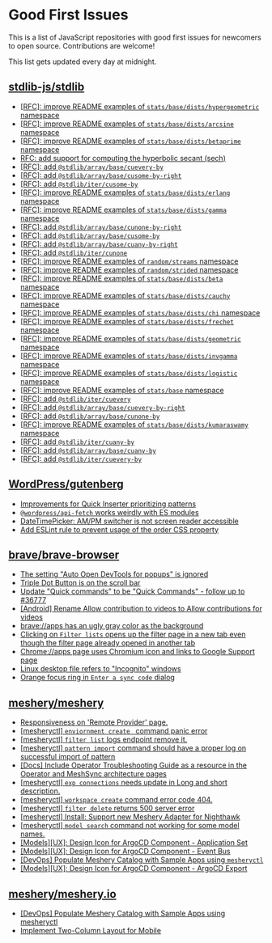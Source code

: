 # Good First Issues

This is a list of JavaScript repositories with good first issues for newcomers to open source. Contributions are welcome!

This list gets updated every day at midnight.

## [stdlib-js/stdlib](https://github.com/stdlib-js/stdlib)

- [[RFC]: improve README examples of `stats/base/dists/hypergeometric` namespace](https://github.com/stdlib-js/stdlib/issues/1630)
- [[RFC]: improve README examples of `stats/base/dists/arcsine` namespace](https://github.com/stdlib-js/stdlib/issues/1612)
- [[RFC]: improve README examples of `stats/base/dists/betaprime` namespace](https://github.com/stdlib-js/stdlib/issues/1615)
- [RFC: add support for computing the hyperbolic secant (sech)](https://github.com/stdlib-js/stdlib/issues/228)
- [[RFC]: add `@stdlib/array/base/cuevery-by`](https://github.com/stdlib-js/stdlib/issues/2324)
- [[RFC]: add `@stdlib/array/base/cusome-by-right`](https://github.com/stdlib-js/stdlib/issues/2330)
- [[RFC]: add `@stdlib/iter/cusome-by`](https://github.com/stdlib-js/stdlib/issues/2338)
- [[RFC]: improve README examples of `stats/base/dists/erlang` namespace](https://github.com/stdlib-js/stdlib/issues/1623)
- [[RFC]: improve README examples of `stats/base/dists/gamma` namespace](https://github.com/stdlib-js/stdlib/issues/1627)
- [[RFC]: add `@stdlib/array/base/cunone-by-right`](https://github.com/stdlib-js/stdlib/issues/2329)
- [[RFC]: add `@stdlib/array/base/cusome-by`](https://github.com/stdlib-js/stdlib/issues/2326)
- [[RFC]: add `@stdlib/array/base/cuany-by-right`](https://github.com/stdlib-js/stdlib/issues/2327)
- [[RFC]: add `@stdlib/iter/cunone`](https://github.com/stdlib-js/stdlib/issues/2333)
- [[RFC]: improve README examples of `random/streams` namespace](https://github.com/stdlib-js/stdlib/issues/1608)
- [[RFC]: improve README examples of `random/strided` namespace](https://github.com/stdlib-js/stdlib/issues/1609)
- [[RFC]: improve README examples of `stats/base/dists/beta` namespace](https://github.com/stdlib-js/stdlib/issues/1614)
- [[RFC]: improve README examples of `stats/base/dists/cauchy` namespace](https://github.com/stdlib-js/stdlib/issues/1617)
- [[RFC]: improve README examples of `stats/base/dists/chi` namespace](https://github.com/stdlib-js/stdlib/issues/1618)
- [[RFC]: improve README examples of `stats/base/dists/frechet` namespace](https://github.com/stdlib-js/stdlib/issues/1626)
- [[RFC]: improve README examples of `stats/base/dists/geometric` namespace](https://github.com/stdlib-js/stdlib/issues/1628)
- [[RFC]: improve README examples of `stats/base/dists/invgamma` namespace](https://github.com/stdlib-js/stdlib/issues/1631)
- [[RFC]: improve README examples of `stats/base/dists/logistic` namespace](https://github.com/stdlib-js/stdlib/issues/1635)
- [[RFC]: improve README examples of `stats/base` namespace](https://github.com/stdlib-js/stdlib/issues/1650)
- [[RFC]: add `@stdlib/iter/cuevery`](https://github.com/stdlib-js/stdlib/issues/2332)
- [[RFC]: add `@stdlib/array/base/cuevery-by-right`](https://github.com/stdlib-js/stdlib/issues/2328)
- [[RFC]: add `@stdlib/array/base/cunone-by`](https://github.com/stdlib-js/stdlib/issues/2325)
- [[RFC]: improve README examples of `stats/base/dists/kumaraswamy` namespace](https://github.com/stdlib-js/stdlib/issues/1632)
- [[RFC]: add `@stdlib/iter/cuany-by`](https://github.com/stdlib-js/stdlib/issues/2335)
- [[RFC]: add `@stdlib/array/base/cuany-by`](https://github.com/stdlib-js/stdlib/issues/2323)
- [[RFC]: add `@stdlib/iter/cuevery-by`](https://github.com/stdlib-js/stdlib/issues/2336)

## [WordPress/gutenberg](https://github.com/WordPress/gutenberg)

- [Improvements for Quick Inserter prioritizing patterns](https://github.com/WordPress/gutenberg/issues/40117)
- [`@wordpress/api-fetch` works weirdly with ES modules](https://github.com/WordPress/gutenberg/issues/59087)
- [DateTimePicker: AM/PM switcher is not screen reader accessible](https://github.com/WordPress/gutenberg/issues/61163)
- [Add ESLint rule to prevent usage of the order CSS property](https://github.com/WordPress/gutenberg/issues/61247)

## [brave/brave-browser](https://github.com/brave/brave-browser)

- [The setting "Auto Open DevTools for popups" is ignored](https://github.com/brave/brave-browser/issues/39597)
- [Triple Dot Button is on the  scroll bar ](https://github.com/brave/brave-browser/issues/36298)
- [Update "Quick commands" to be "Quick Commands" - follow up to #36777](https://github.com/brave/brave-browser/issues/36845)
- [[Android] Rename Allow contribution to videos to Allow contributions for videos](https://github.com/brave/brave-browser/issues/17896)
- [brave://apps has an ugly gray color as the background](https://github.com/brave/brave-browser/issues/25736)
- [Clicking on `Filter lists` opens up the filter page in a new tab even though the filter page already opened in another tab](https://github.com/brave/brave-browser/issues/24120)
- [Chrome://apps page uses Chromium icon and links to Google Support page](https://github.com/brave/brave-browser/issues/38755)
- [Linux desktop file refers to "Incognito" windows](https://github.com/brave/brave-browser/issues/37623)
- [Orange focus ring in `Enter a sync code` dialog](https://github.com/brave/brave-browser/issues/39471)

## [meshery/meshery](https://github.com/meshery/meshery)

- [Responsiveness on 'Remote Provider' page.](https://github.com/meshery/meshery/issues/10743)
- [[mesheryctl] `enviornment create ` command panic error](https://github.com/meshery/meshery/issues/11314)
- [[mesheryctl] `filter list` logs endpoint remove it.](https://github.com/meshery/meshery/issues/11315)
- [[mesheryctl] `pattern import` command should have a proper log on successful import of pattern ](https://github.com/meshery/meshery/issues/11422)
- [[Docs] Include Operator Troubleshooting Guide as a resource in the Operator and MeshSync architecture pages](https://github.com/meshery/meshery/issues/11430)
- [[mesheryctl] `exp connections` needs update in Long and short description.](https://github.com/meshery/meshery/issues/11311)
- [[mesheryctl] `workspace create` command error code 404.](https://github.com/meshery/meshery/issues/11312)
- [[mesheryctl] `filter delete` returns 500 server error](https://github.com/meshery/meshery/issues/11318)
- [[mesheryctl] Install: Support new Meshery Adapter for Nighthawk](https://github.com/meshery/meshery/issues/10371)
- [[mesheryctl] `model search` command not working for some model names.](https://github.com/meshery/meshery/issues/11319)
- [[Models][UX]: Design Icon for ArgoCD Component - Application Set](https://github.com/meshery/meshery/issues/10292)
- [[Models][UX]: Design Icon for ArgoCD Component - Event Bus](https://github.com/meshery/meshery/issues/10297)
- [[DevOps] Populate Meshery Catalog with Sample Apps using `mesheryctl`](https://github.com/meshery/meshery/issues/10458)
- [[Models][UX]: Design Icon for ArgoCD Component - ArgoCD Export](https://github.com/meshery/meshery/issues/10294)

## [meshery/meshery.io](https://github.com/meshery/meshery.io)

- [[DevOps] Populate Meshery Catalog with Sample Apps using mesheryctl](https://github.com/meshery/meshery.io/issues/1650)
- [Implement Two-Column Layout for Mobile](https://github.com/meshery/meshery.io/issues/1827)

